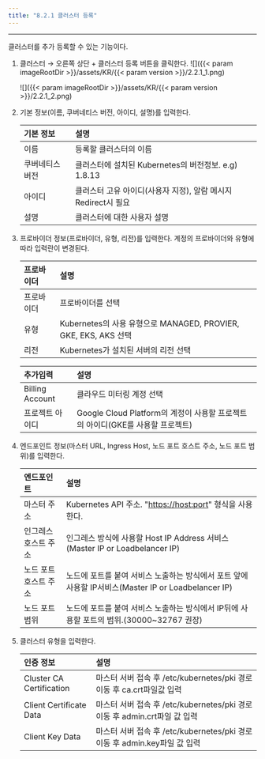```yaml
---
title: "8.2.1 클러스터 등록"
---
```


---
클러스터를 추가 등록할 수 있는 기능이다.

1. 클러스터 → 오른쪽 상단 + 클러스터 등록 버튼을 클릭한다.
    ![]({{< param imageRootDir >}}/assets/KR/{{< param version >}}/2.2.1_1.png)

    ![]({{< param imageRootDir >}}/assets/KR/{{< param version >}}/2.2.1_2.png)

2. 기본 정보\(이름, 쿠버네티스 버전, 아이디, 설명\)를 입력한다.

    | **기본 정보** | **설명** |
    | :------- | :--------------------------------------- |
    | 이름     | 등록할 클러스터의 이름                             |
    | 쿠버네티스 버전 | 클러스터에 설치된 Kubernetes의 버전정보. e.g\) 1.8.13 |
    | 아이디   | 클러스터 고유 아이디(사용자 지정), 알람 메시지 Redirect시 필요 |
    | 설명     | 클러스터에 대한 사용자 설명                          |

3. 프로바이더 정보\(프로바이더, 유형, 리전\)를 입력한다.
계정의 프로바이더와 유형에 따라 입력란이 변경된다.

    | **프로바이더** | **설명** |
    | :-------- | :------------ |
    | 프로바이더 | 프로바이더를 선택                                         |
    | 유형       | Kubernetes의 사용 유형으로 MANAGED, PROVIER, GKE, EKS, AKS  선택 |
    | 리전       | Kubernetes가 설치된 서버의 리전 선택 |

    | **추가입력** | **설명** |
    | :------- | :---------- |
    | Billing Account | 클라우드 미터링 계정 선택 |
    | 프로젝트 아이디 | Google Cloud Platform의 계정이 사용할 프로젝트의 아이디\(GKE를 사용할 프로젝트\) |

4. 엔드포인트 정보\(마스터 URL, Ingress Host, 노드 포트 호스트 주소, 노드 포트 범위\)를 입력한다.

    | 엔드포인트 | 설명 |
    | :----------- | :------------- |
    | 마스터 주소      | Kubernetes API 주소. "[https://host:port](https://host:port)" 형식을 사용한다. |
    | 인그레스 호스트 주소 | 인그레스 방식에 사용할 Host IP Address 서비스\(Master IP or Loadbelancer IP\)      |
    | 노드 포트 호스트 주소 | 노드에 포트를 붙여 서비스 노출하는 방식에서 포트 앞에 사용할 IP서비스\(Master IP or Loadbelancer IP\) |
    | 노드 포트 범위  | 노드에 포트를 붙여 서비스 노출하는 방식에서 IP뒤에 사용할 포트의 범위.\(30000~32767 권장\)          |

5. 클러스터 유형을 입력한다.

    | 인증 정보               | 설명      |
    | :---------------------- | :------------ |
    | Cluster CA Certification | 마스터 서버 접속 후 /etc/kubernetes/pki 경로 이동 후 ca.crt파일값 입력     |
    | Client Certificate Data  | 마스터 서버 접속 후 /etc/kubernetes/pki 경로 이동 후 admin.crt파일 값 입력 |
    | Client Key Data          | 마스터 서버 접속 후 /etc/kubernetes/pki 경로 이동 후 admin.key파일 값 입력 |

